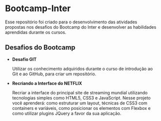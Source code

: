 # Bootcamp-Inter

Esse repositório foi criado para o desenvolvimento das atividades propostas nos desafios do Bootcamp do Inter e desenvolver as habilidades aprendidas durante os cursos.

##  Desafios do Bootcamp

- **Desafio GIT**

  Utilizar os conhecimento adquiridos durante o curso de introdução ao Git e ao GitHub, para criar um repositório.
  
- **Recriando a Interface do NETFLIX**

  Recriar a interface do principal site de streaming mundial utilizando tecnologias simples como HTML5, CSS3 e JavaScript. Nesse projeto você aprenderá: como estruturar um layout, técnicas de CSS3 com containers e variáveis, como posicionar os elementos com Flexbox e como utilizar plugins JQuery a favor da sua aplicação.



​		
